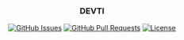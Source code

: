 <h3 align="center">DEVTI</h3>

<div align="center">

[![GitHub Issues](https://img.shields.io/github/issues/kylelobo/The-Documentation-Compendium.svg)](https://github.com/Lubycon/DEVTI-back/issues)
[![GitHub Pull Requests](https://img.shields.io/github/issues-pr/kylelobo/The-Documentation-Compendium.svg)](https://github.com/Lubycon/DEVTI-back/pulls)
[![License](https://img.shields.io/badge/license-MIT-blue.svg)](/LICENSE)

</div>
